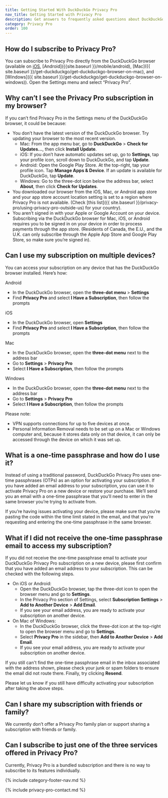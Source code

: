 ```yaml
---
title: Getting Started With DuckDuckGo Privacy Pro
nav_title: Getting Started with Privacy Pro
description: Get answers to frequently asked questions about DuckDuckGo’s Privacy Pro subscription that includes VPN, Personal Information Removal, and Identity Theft Restoration.
category: Privacy Pro
order: 100
---
```


## How do I subscribe to Privacy Pro?

You can subscribe to Privacy Pro directly from the DuckDuckGo browser (available on [iOS]({{site.baseurl}}/mobile/ios), [Android]({{site.baseurl }}/mobile/android), [Mac]({{ site.baseurl }}/get-duckduckgo/get-duckduckgo-browser-on-mac), and [Windows]({{ site.baseurl }}/get-duckduckgo/get-duckduckgo-browser-on-windows)). Open the Settings menu and select “Privacy Pro”.

## Why can’t I see the Privacy Pro subscription in my browser?

If you can’t find Privacy Pro in the Settings menu of the DuckDuckGo browser, it could be because:

-   You don’t have the latest version of the DuckDuckGo browser. Try updating your browser to the most recent version.
    -   Mac: From the app menu bar, go to **DuckDuckGo** > **Check for Updates...**, then click **Install Update**.
    -   iOS: If you don’t have automatic updates set up, go to **Settings**, tap your profile icon, scroll down to DuckDuckGo, and tap **Update**.
    -   Android: Open the Google Play Store. At the top-right, tap your profile icon. Tap **Manage Apps & Device**. If an update is available for DuckDuckGo, tap **Update**.
    -   Windows: Go to the three-dot icon below the address bar, select **About**, then click **Check for Updates**.
-   You downloaded our browser from the iOS, Mac, or Android app store and your app store account location setting is set to a region where Privacy Pro is not available. (Check [this list]({{ site.baseurl }}/privacy-pro/using-privacy-pro-outside-us) for your country).
-   You aren’t signed in with your Apple or Google Account on your device. Subscribing via the DuckDuckGo browser for Mac, iOS, or Android requires you to be signed in on your device in order to process payments through the app store. (Residents of Canada, the E.U., and the U.K. can only subscribe through the Apple App Store and Google Play Store, so make sure you’re signed in).

## Can I use my subscription on multiple devices?

You can access your subscription on any device that has the DuckDuckGo browser installed. Here’s how:

Android

-   In the DuckDuckGo browser, open the **three-dot menu** > **Settings**
-   Find **Privacy Pro** and select **I Have a Subscription**, then follow the prompts

iOS

-   In the DuckDuckGo browser, open **Settings**
-   Find **Privacy Pro** and select **I Have a Subscription**, then follow the prompts

Mac

-   In the DuckDuckGo browser, open the **three-dot menu** next to the address bar
-   Go to **Settings** > **Privacy Pro**
-   Select **I Have a Subscription**, then follow the prompts

Windows

-   In the DuckDuckGo browser, open the **three-dot menu** next to the address bar
-   Go to **Settings** > **Privacy Pro**
-   Select **I Have a Subscription**, then follow the prompts

Please note:

-   VPN supports connections for up to five devices at once.
-   Personal Information Removal needs to be set up on a Mac or Windows computer and, because it stores data only on that device, it can only be accessed through the device on which it was set up.

## What is a one-time passphrase and how do I use it?

Instead of using a traditional password, DuckDuckGo Privacy Pro uses one-time passphrases (OTPs) as an option for activating your subscription. If you have added an email address to your subscription, you can use it to activate Privacy Pro on a new device or restore your purchase. We’ll send you an email with a one-time passphrase that you’ll need to enter in the same browser you’re trying to activate from.

If you’re having issues activating your device, please make sure that you’re pasting the code within the time limit stated in the email, and that you’re requesting and entering the one-time passphrase in the same browser.

## What if I did not receive the one-time passphrase email to access my subscription?

If you did not receive the one-time passphrase email to activate your DuckDuckGo Privacy Pro subscription on a new device, please first confirm that you have added an email address to your subscription. This can be checked with the following steps.

-   On iOS or Android:
    -   Open the DuckDuckGo browser, tap the three-dot icon to open the browser menu and go to **Settings**.
    -   In the Privacy Pro section of Settings, select **Subscription Settings** > **Add to Another Device** > **Add Email**.
    -   If you see your email address, you are ready to activate your subscription on another device.
-   On Mac of Windows:
    -   In the DuckDuckGo browser, click the three-dot icon at the top-right to open the browser menu and go to **Settings**.
    -   Select **Privacy Pro** in the sidebar, then **Add to Another Device** > **Add Email**.
    -   If you see your email address, you are ready to activate your subscription on another device.

If you still can't find the one-time passphrase email in the inbox associated with the address shown, please check your junk or spam folders to ensure the email did not route there. Finally, try clicking **Resend**.

Please let us know if you still have difficulty activating your subscription after taking the above steps.

## Can I share my subscription with friends or family?

We currently don’t offer a Privacy Pro family plan or support sharing a subscription with friends or family.

## Can I subscribe to just one of the three services offered in Privacy Pro?

Currently, Privacy Pro is a bundled subscription and there is no way to subscribe to its features individually.

{% include category-footer-nav.md %}

{% include privacy-pro-contact.md %}
